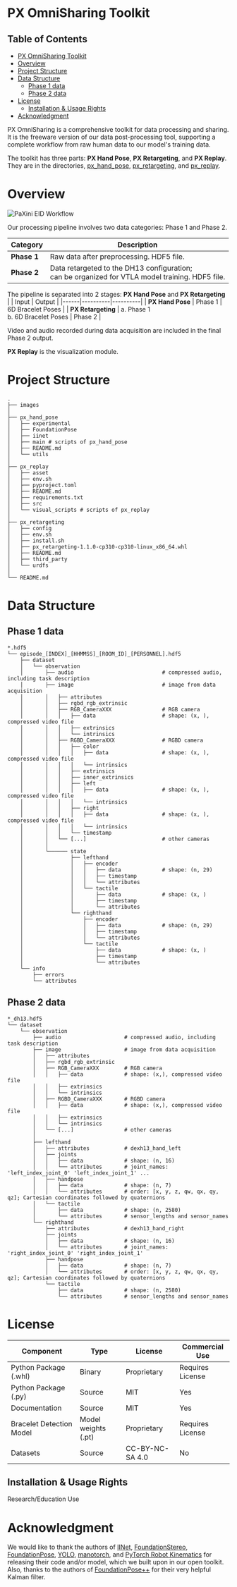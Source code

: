 # PX OmniSharing Toolkit

## Table of Contents
- [PX OmniSharing Toolkit](#px-omnisharing-toolkit)
- [Overview](#overview)
- [Project Structure](#project-structure)
- [Data Structure](#data-structure)
  - [Phase 1 data](#phase-1-data)
  - [Phase 2 data](#phase-2-data)
- [License](#license)
  - [Installation & Usage Rights](#installation--usage-rights)
- [Acknowledgment](#acknowledgment)

PX OmniSharing is a comprehensive toolkit for data processing and sharing. It is the freeware version of our data post-processing tool, supporting a complete workflow from raw human data to our model's training data.

The toolkit has three parts: **PX Hand Pose**, **PX Retargeting**, and **PX Replay**. They are in the directories, [px_hand_pose](px_hand_pose), [px_retargeting](px_retargeting), and [px_replay](px_replay).

# Overview 

![PaXini EID Workflow](images/data_flow.png)

Our processing pipeline involves two data categories: Phase 1 and Phase 2.

| Category | Description |
|----------|----------|
| **Phase 1**   | Raw data after preprocessing. HDF5 file. |
| **Phase 2**   | Data retargeted to the DH13 configuration; <br>can be organized for VTLA model training. HDF5 file. |

The pipeline is separated into 2 stages: **PX Hand Pose** and **PX Retargeting**             
| | Input | Output |
|------|----------|----------|
| **PX Hand Pose**   | Phase 1 | 6D Bracelet Poses |
| **PX Retargeting**   | a. Phase 1 <br> b. 6D Bracelet Poses  | Phase 2 |

Video and audio recorded during data acquisition are included in the final Phase 2 output.    

**PX Replay** is the visualization module.

# Project Structure
```text
.
├── images
│ 
├── px_hand_pose
│   ├── experimental
│   ├── FoundationPose
│   ├── iinet
│   ├── main # scripts of px_hand_pose
│   ├── README.md
│   └── utils
│ 
├── px_replay
│   ├── asset
│   ├── env.sh
│   ├── pyproject.toml
│   ├── README.md
│   ├── requirements.txt
│   ├── src
│   └── visual_scripts # scripts of px_replay
│ 
├── px_retargeting
│   ├── config
│   ├── env.sh
│   ├── install.sh
│   ├── px_retargeting-1.1.0-cp310-cp310-linux_x86_64.whl
│   ├── README.md
│   ├── third_party
│   └── urdfs
│ 
└── README.md
```

# Data Structure
## Phase 1 data
```
*.hdf5
└── episode_[INDEX]_[HHMMSS]_[ROOM_ID]_[PERSONNEL].hdf5
    ├── dataset 
    │   └── observation                 
    │       ├── audio                            # compressed audio, including task description    
    │       ├── image                            # image from data acquisition
    │       │   ├── attributes           
    │       │   ├── rgbd_rgb_extrinsic
    │       │   ├── RGB_CameraXXX                # RGB camera
    │       │   │   ├── data                     # shape: (x, ), compressed video file
    │       │   │   ├── extrinsics       
    │       │   │   └── intrinsics       
    │       │   ├── RGBD_CameraXXX               # RGBD camera
    │       │   │   ├── color
    │       │   │   │   ├── data                 # shape: (x, ), compressed video file      
    │       │   │   │   └── intrinsics 
    │       │   │   ├── extrinsics 
    │       │   │   ├── inner_extrinsics 
    │       │   │   ├── left
    │       │   │   │   ├── data                 # shape: (x, ), compressed video file      
    │       │   │   │   └── intrinsics 
    │       │   │   ├── right
    │       │   │   │   ├── data                 # shape: (x, ), compressed video file      
    │       │   │   │   └── intrinsics 
    │       │   │   └── timestamp
    │       │   └── [...]                        # other cameras   
    │       │
    │       └────── state
    │               ├── lefthand                 
    │               │   ├── encoder              
    │               │   │   ├── data             # shape: (n, 29)
    │               │   │   ├── timestamp
    │               │   │   └── attributes       
    │               │   └── tactile              
    │               │       ├── data             # shape: (x, )
    │               │       ├── timestamp
    │               │       └── attributes       
    │               └── righthand                 
    │                   ├── encoder              
    │                   │   ├── data             # shape: (n, 29)
    │                   │   ├── timestamp
    │                   │   └── attributes       
    │                   └── tactile              
    │                       ├── data             # shape: (x, )
    │                       ├── timestamp
    │                       └── attributes   
    └── info
        ├── errors
        └── attributes
```

## Phase 2 data
```
*_dh13.hdf5
└── dataset     
    └── observation                  
        ├── audio                    # compressed audio, including task description
        ├── image                    # image from data acquisition
        │   ├── attributes           
        │   ├── rgbd_rgb_extrinsic
        │   ├── RGB_CameraXXX        # RGB camera
        │   │   ├── data             # shape: (x,), compressed video file
        │   │   ├── extrinsics       
        │   │   └── intrinsics       
        │   ├── RGBD_CameraXXX       # RGBD camera
        │   │   ├── data             # shape: (x,), compressed video file
        │   │   ├── extrinsics       
        │   │   └── intrinsics       
        │   └── [...]                # other cameras
        │
        ├── lefthand                 
        │   ├── attributes           # dexh13_hand_left
        │   ├── joints               
        │   │   ├── data             # shape: (n, 16)
        │   │   └── attributes       # joint_names: 'left_index_joint_0' 'left_index_joint_1' ...
        │   ├── handpose             
        │   │   ├── data             # shape: (n, 7)
        │   │   └── attributes       # order: [x, y, z, qw, qx, qy, qz]; Cartesian coordinates followed by quaternions 
        │   └── tactile              
        │       ├── data             # shape: (n, 2580)
        │       └── attributes       # sensor_lengths and sensor_names
        └── righthand                
            ├── attributes           # dexh13_hand_right
            ├── joints               
            │   ├── data             # shape: (n, 16)
            │   └── attributes       # joint_names: 'right_index_joint_0' 'right_index_joint_1'
            ├── handpose             
            │   ├── data             # shape: (n, 7)
            │   └── attributes       # order: [x, y, z, qw, qx, qy, qz]; Cartesian coordinates followed by quaternions 
            └── tactile             
                ├── data             # shape: (n, 2580)
                └── attributes       # sensor_lengths and sensor_names
```
# License

| Component | Type | License | Commercial Use |
|-----------|------|---------|----------------|
| Python Package (.whl) | Binary | Proprietary | Requires License |
| Python Package (.py) | Source | MIT | Yes |
| Documentation | Source | MIT | Yes |
| Bracelet Detection Model | Model weights (.pt) | Proprietary | Requires License |
| Datasets | Source | CC-BY-NC-SA 4.0 | No |

## Installation & Usage Rights

Research/Education Use

# Acknowledgment
We would like to thank the authors of [IINet](https://github.com/blindwatch/IINet), [FoundationStereo](https://github.com/NVlabs/FoundationStereo), [FoundationPose](https://github.com/NVlabs/FoundationPose), [YOLO](https://github.com/ultralytics/ultralytics), [manotorch](https://github.com/lixiny/manotorch), and [PyTorch Robot Kinematics](https://github.com/UM-ARM-Lab/pytorch_kinematics) for releasing their code and/or model, which we built upon in our open toolkit. Also, thanks to the authors of [FoundationPose++](https://github.com/teal024/FoundationPose-plus-plus) for their very helpful Kalman filter.
